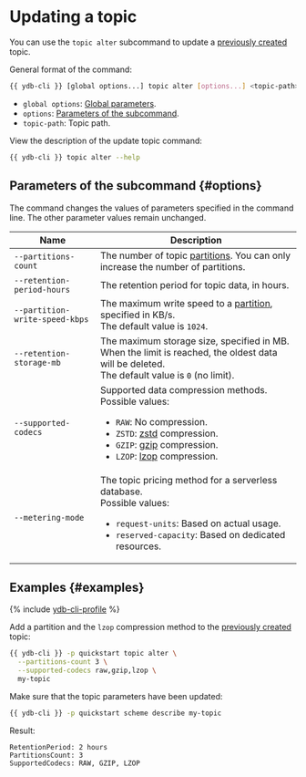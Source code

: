 # Updating a topic

You can use the `topic alter` subcommand to update a [previously created](topic-create.md) topic.

General format of the command:

```bash
{{ ydb-cli }} [global options...] topic alter [options...] <topic-path>
```

* `global options`: [Global parameters](commands/global-options.md).
* `options`: [Parameters of the subcommand](#options).
* `topic-path`: Topic path.

View the description of the update topic command:

```bash
{{ ydb-cli }} topic alter --help
```

## Parameters of the subcommand {#options}

The command changes the values of parameters specified in the command line. The other parameter values remain unchanged.

| Name | Description |
| ---|--- |
| `--partitions-count` | The number of topic [partitions](../../concepts/topic.md#partitioning). You can only increase the number of partitions. |
| `--retention-period-hours` | The retention period for topic data, in hours. |
| `--partition-write-speed-kbps` | The maximum write speed to a [partition](../../concepts/topic.md#partitioning), specified in KB/s.<br/>The default value is `1024`. |
| `--retention-storage-mb` | The maximum storage size, specified in MB. When the limit is reached, the oldest data will be deleted.<br/>The default value is `0` (no limit). |
| `--supported-codecs` | Supported data compression methods.<br/>Possible values:<ul><li>`RAW`: No compression.</li><li>`ZSTD`: [zstd](https://en.wikipedia.org/wiki/Zstandard) compression.</li><li>`GZIP`: [gzip](https://en.wikipedia.org/wiki/Gzip) compression.</li><li>`LZOP`: [lzop](https://en.wikipedia.org/wiki/Lzop) compression.</li></ul> |
| `--metering-mode` | The topic pricing method for a serverless database.<br/>Possible values:<ul><li>`request-units`: Based on actual usage.</li><li>`reserved-capacity`: Based on dedicated resources.</li></ul> |

## Examples {#examples}

{% include [ydb-cli-profile](../../_includes/ydb-cli-profile.md) %}

Add a partition and the `lzop` compression method to the [previously created](topic-create.md) topic:

```bash
{{ ydb-cli }} -p quickstart topic alter \
  --partitions-count 3 \
  --supported-codecs raw,gzip,lzop \
  my-topic
```

Make sure that the topic parameters have been updated:

```bash
{{ ydb-cli }} -p quickstart scheme describe my-topic
```

Result:

```text
RetentionPeriod: 2 hours
PartitionsCount: 3
SupportedCodecs: RAW, GZIP, LZOP
```
